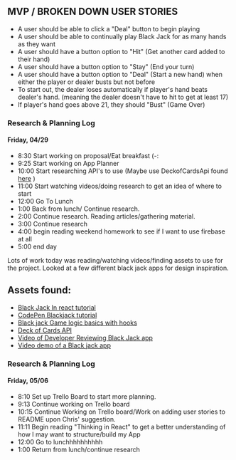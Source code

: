 ## MVP / BROKEN DOWN USER STORIES
* A user should be able to click a "Deal" button to begin playing
* A user should be able to continually play Black Jack for as many hands as they want
* A user should have a button option to "Hit" (Get another card added to their hand)
* A user should have a button option to "Stay" (End your turn)
* A user should have a button option to "Deal" (Start a new hand) when either the player or dealer busts but not before
* To start out, the dealer loses automatically if player's hand beats dealer's hand. (meaning the dealer doesn't have to hit to get at least 17)
* If player's hand goes above 21, they should "Bust" (Game Over)

### Research & Planning Log
#### Friday, 04/29

* 8:30 Start working on proposal/Eat breakfast (-:
* 9:25 Start working on App Planner
* 10:00 Start researching API's to use (Maybe use DeckofCardsApi found [here](https://deckofcardsapi.com/) )
* 11:00 Start watching videos/doing research to get an idea of where to start
* 12:00 Go To Lunch
* 1:00 Back from lunch/ Continue research. 
* 2:00 Continue research. Reading articles/gathering material.
* 3:00 Continue research
* 4:00 begin reading weekend homework to see if I want to use firebase at all
* 5:00 end day

Lots of work today was reading/watching videos/finding assets to use for the project. Looked at a few different black jack apps for design inspiration. 
## Assets found:

* [Black Jack In react tutorial](https://react.rocks/example/Blackjack)
* [CodePen Blackjack tutorial](https://codepen.io/jeffleu/pen/MbVGmM?editors=0010)
* [Black jack Game logic basics with hooks](https://blog.devgenius.io/blackjack-game-logic-basics-built-with-react-hooks-8e7e41fbbb87)
* [Deck of Cards API](https://deckofcardsapi.com/)
* [Video of Developer Reviewing Black Jack app](https://www.youtube.com/watch?v=69fcMxk3pq0&t=1356s)
* [Video demo of a Black jack app](https://www.youtube.com/watch?v=Es5kJumQYdI&t=4s)

### Research & Planning Log
#### Friday, 05/06

* 8:10 Set up Trello Board to start more planning.
* 9:13 Continue working on Trello board
* 10:15 Continue Working on Trello board/Work on adding user stories to README upon Chris' suggestion.
* 11:11 Begin reading "Thinking in React" to get a better understanding of how I may want to structure/build my App
* 12:00 Go to lunchhhhhhhhhh
* 1:00 Return from lunch/continue research
